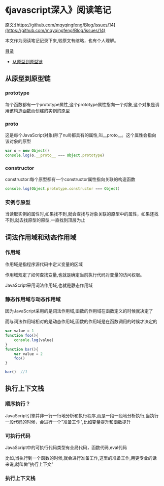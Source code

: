 # 《javascript深入》阅读笔记

原文:[https://github.com/mqyqingfeng/Blog/issues/14](https://github.com/mqyqingfeng/Blog/issues/14)

本文作为阅读笔记记录下来,较原文有缩略，也有个人理解。

[目录](#目录)

* [从原型到原型链](#从原型到原型链)

## 从原型到原型链

### prototype

每个函数都有一个prototype属性,这个prototype属性指向一个对象,这个对象是调用该构造函数而创建的实例的原型

### __proto__

这是每个JavaScript对象(除了null)都具有的属性,叫__proto__。这个属性会指向该对象的原型

``` javascript
var o = new Object()
console.log(o.__proto__ === Object.prototype)
```

### constructor

constructor:每个原型都有一个constructor属性指向关联的构造函数

``` javascript
console.log(Object.prototype.constructor === Object)
```

### 实例与原型

当读取实例的属性时,如果找不到,就会查找与对象关联的原型中的属性，如果还找不到,就去找原型的原型,一直找到顶层为止

## 词法作用域和动态作用域

### 作用域

作用域是指程序源代码中定义变量的区域

作用域规定了如何查找变量,也就是确定当前执行代码对变量的访问权限。

JavaScript采用词法作用域,也就是静态作用域

### 静态作用域与动态作用域

因为JavaScript采用的是词法作用域,函数的作用域在函数定义的时候就决定了

而与词法作用域相对的是动态作用域,函数的作用域是在函数调用的时候才决定的

``` javascript
var value = 1
function foo(){
    console.log(value)
}
function bar(){
    var value = 2
    foo()
}

bar()  //1
```

## 执行上下文栈

### 顺序执行？

JavaScript引擎并非一行一行地分析和执行程序,而是一段一段地分析执行,当执行一段代码的时候，会进行一个"准备工作",比如变量提升和函数提升

### 可执行代码

JavaScript中的可执行代码类型有全局代码，函数代码,eval代码

比如,当执行到一个函数的时候,就会进行准备工作,这里的准备工作,用更专业的话来说,就叫做"执行上下文"

### 执行上下文栈


